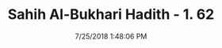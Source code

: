 ---
title        : "Sahih Al-Bukhari Hadith - 1. 62"
date         : 7/25/2018 1:48:06 PM
draft        : false
type         : "hadith"
layout       : "hadith"
BookCode     : "SHB"
VolumeNumber : "1"
HadithNumber : "62"
categories  :  []
tags  :  ["Ibn Umar"]
---